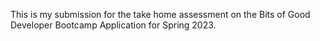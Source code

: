 This is my submission for the take home assessment on the Bits of Good Developer Bootcamp Application for Spring 2023.
